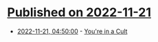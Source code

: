 # [Published on 2022-11-21](index.md)

* [2022-11-21, 04:50:00](https://news.ycombinator.com/item?id=33688913) - [You're in a Cult](https://labskausleben.bearblog.dev/youre-in-a-cult/)
